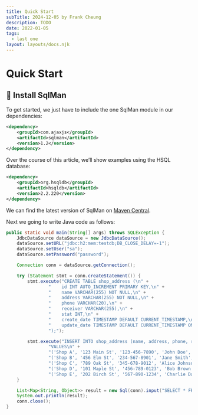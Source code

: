 ```yaml
---
title: Quick Start
subTitle: 2024-12-05 by Frank Cheung
description: TODO
date: 2022-01-05
tags:
  - last one
layout: layouts/docs.njk
---
```

# Quick Start
## 🔧 Install SqlMan
To get started, we just have to include the one SqlMan module in our dependencies:

```xml
<dependency>
    <groupId>com.ajaxjs</groupId>
    <artifactId>sqlman</artifactId>
    <version>1.2</version>
</dependency>
```

Over the course of this article, we’ll show examples using the HSQL database:
```xml
<dependency>
    <groupId>org.hsqldb</groupId>
    <artifactId>hsqldb</artifactId>
    <version>2.2.220</version>
</dependency>
```
We can find the latest version of SqlMan on [Maven Central](https://central.sonatype.com/artifact/com.ajaxjs/sqlman).

<!-- > About Java Version
>
> Currently, SqlMan only supports **Java 11** and above. However, we are aware that there is a significant user base still using JDK 8. Should the need arise, we are committed to maintaining compatibility with Java 8 by making a few modifications to the code. -->

Next we going to write Java code as follows:

```java
public static void main(String[] args) throws SQLException {
    JdbcDataSource dataSource = new JdbcDataSource();
    dataSource.setURL("jdbc:h2:mem:testdb;DB_CLOSE_DELAY=-1");
    dataSource.setUser("sa");
    dataSource.setPassword("password");

    Connection conn = dataSource.getConnection();

    try (Statement stmt = conn.createStatement()) {
        stmt.execute("CREATE TABLE shop_address (\n" +
                "    id INT AUTO_INCREMENT PRIMARY KEY,\n" +
                "    name VARCHAR(255) NOT NULL,\n" +
                "    address VARCHAR(255) NOT NULL,\n" +
                "    phone VARCHAR(20),\n" +
                "    receiver VARCHAR(255),\n" +
                "    stat INT,\n" +
                "    create_date TIMESTAMP DEFAULT CURRENT_TIMESTAMP,\n" +
                "    update_date TIMESTAMP DEFAULT CURRENT_TIMESTAMP ON UPDATE CURRENT_TIMESTAMP\n" +
                ");");

        stmt.execute("INSERT INTO shop_address (name, address, phone, receiver, stat)\n" +
                "VALUES\n" +
                "('Shop A', '123 Main St', '123-456-7890', 'John Doe', 0),\n" +
                "('Shop B', '456 Elm St', '234-567-8901', 'Jane Smith',0),\n" +
                "('Shop C', '789 Oak St', '345-678-9012', 'Alice Johnson', 0),\n" +
                "('Shop D', '101 Maple St', '456-789-0123', 'Bob Brown', 1),\n" +
                "('Shop E', '202 Birch St', '567-890-1234', 'Charlie Davis', 1);");
    }

    List<Map<String, Object>> result = new Sql(conn).input("SELECT * FROM shop_address").queryList();
    System.out.println(result);
    conn.close();
}
```